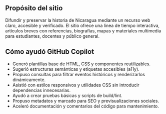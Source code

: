 ## Propósito del sitio
Difundir y preservar la historia de Nicaragua mediante un recurso web claro, accesible y verificado. El sitio ofrece una línea de tiempo interactiva, artículos breves con referencias, biografías, mapas y materiales multimedia para estudiantes, docentes y público general.

## Cómo ayudó GitHub Copilot
- Generó plantillas base de HTML, CSS y componentes reutilizables.
- Sugerió estructuras semánticas y etiquetas accesibles (a11y).
- Propuso consultas para filtrar eventos históricos y renderizarlos dinámicamente.
- Asistió con estilos responsivos y utilidades CSS sin introducir dependencias innecesarias.
- Ayudó a crear pruebas básicas y scripts de build/lint.
- Propuso metadatos y marcado para SEO y previsualizaciones sociales.
- Aceleró documentación y comentarios del código para mantenimiento.